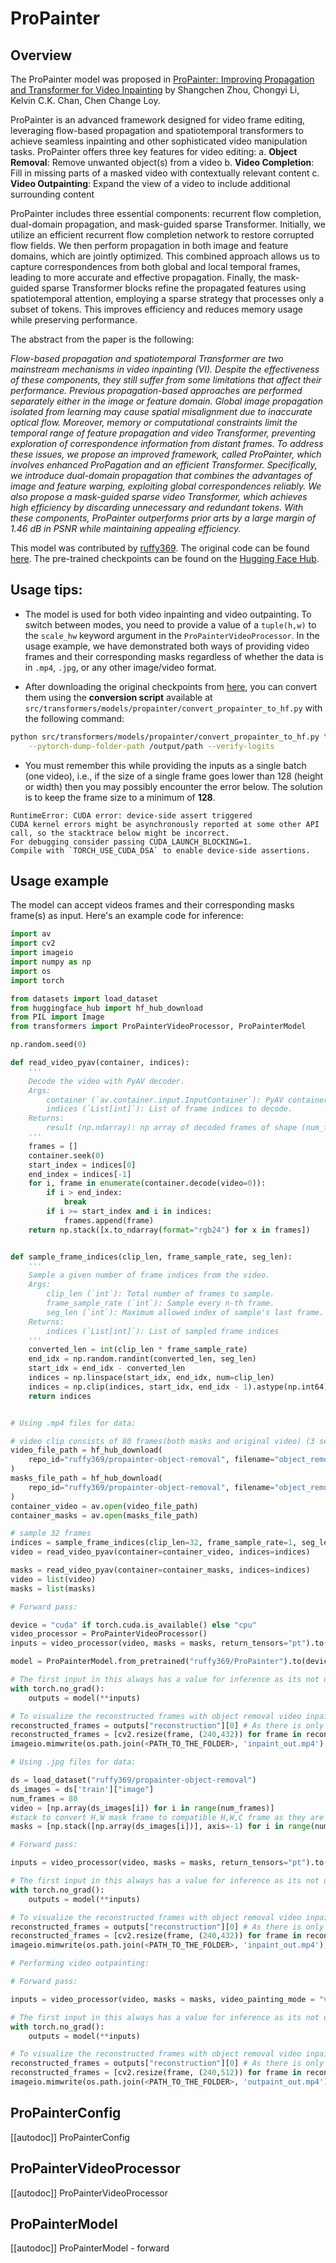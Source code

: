 <!--Copyright 2024 The HuggingFace Team. All rights reserved.

Licensed under the S-Lab License, Version 1.0 (the "License"); you may not use this file except in compliance with
the License. You may obtain a copy of the License at

https://github.com/sczhou/ProPainter/blob/main/LICENSE

Unless required by applicable law or agreed to in writing, software distributed under the License is distributed on
an "AS IS" BASIS, WITHOUT WARRANTIES OR CONDITIONS OF ANY KIND, either express or implied. See the License for the
specific language governing permissions and limitations under the License.

⚠️ Note that this file is in Markdown but contain specific syntax for our doc-builder (similar to MDX) that may not be
rendered properly in your Markdown viewer.

-->

# ProPainter

## Overview

The ProPainter model was proposed in [ProPainter: Improving Propagation and Transformer for Video Inpainting](https://arxiv.org/abs/2309.03897) by Shangchen Zhou, Chongyi Li, Kelvin C.K. Chan, Chen Change Loy.

ProPainter is an advanced framework designed for video frame editing, leveraging flow-based propagation and spatiotemporal transformers to achieve seamless inpainting and other sophisticated video manipulation tasks. ProPainter offers three key features for video editing:
a. **Object Removal**: Remove unwanted object(s) from a video
b. **Video Completion**: Fill in missing parts of a masked video with contextually relevant content
c. **Video Outpainting**: Expand the view of a video to include additional surrounding content

ProPainter includes three essential components: recurrent flow completion, dual-domain propagation, and mask-guided sparse Transformer. Initially, we utilize an efficient recurrent flow completion network to restore corrupted flow fields. We then perform propagation in both image and feature domains, which are jointly optimized. This combined approach allows us to capture correspondences from both global and local temporal frames, leading to more accurate and effective propagation. Finally, the mask-guided sparse Transformer blocks refine the propagated features using spatiotemporal attention, employing a sparse strategy that processes only a subset of tokens. This improves efficiency and reduces memory usage while preserving performance.

The abstract from the paper is the following:

*Flow-based propagation and spatiotemporal Transformer are two mainstream mechanisms in video inpainting (VI). Despite the effectiveness of these components, they still suffer from some limitations that affect their performance. Previous propagation-based approaches are performed separately either in the image or feature domain. Global image propagation isolated from learning may cause spatial misalignment due to inaccurate optical flow. Moreover, memory or computational constraints limit the temporal range of feature propagation and video Transformer, preventing exploration of correspondence information from distant frames. To address these issues, we propose an improved framework, called ProPainter, which involves enhanced ProPagation and an efficient Transformer. Specifically, we introduce dual-domain propagation that combines the advantages of image and feature warping, exploiting global correspondences reliably. We also propose a mask-guided sparse video Transformer, which achieves high efficiency by discarding unnecessary and redundant tokens. With these components, ProPainter outperforms prior arts by a large margin of 1.46 dB in PSNR while maintaining appealing efficiency.*

This model was contributed by [ruffy369](https://huggingface.co/ruffy369). The original code can be found [here](https://github.com/sczhou/ProPainter). The pre-trained checkpoints can be found on the [Hugging Face Hub](https://huggingface.co/models?sort=downloads&search=ruffy369%2Fpropainter).

## Usage tips:

- The model is used for both video inpainting and video outpainting. To switch between modes, you need to provide a value of a `tuple(h,w)` to the `scale_hw` keyword argument in the `ProPainterVideoProcessor`. In the usage example, we have demonstrated both ways of providing video frames and their corresponding masks regardless of whether the data is in `.mp4`, `.jpg`, or any other image/video format.

- After downloading the original checkpoints from [here](https://github.com/sczhou/ProPainter/releases/tag/v0.1.0), you can convert them using the **conversion script** available at
`src/transformers/models/propainter/convert_propainter_to_hf.py` with the following command:

```bash
python src/transformers/models/propainter/convert_propainter_to_hf.py \
    --pytorch-dump-folder-path /output/path --verify-logits
```

- You must remember this while providing the inputs as a single batch (one video), i.e., if the size of a single frame goes lower than 128 (height or width) then you may possibly encounter the error below. The solution is to keep the frame size to a minimum of **128**.
```
RuntimeError: CUDA error: device-side assert triggered
CUDA kernel errors might be asynchronously reported at some other API call, so the stacktrace below might be incorrect.
For debugging consider passing CUDA_LAUNCH_BLOCKING=1.
Compile with `TORCH_USE_CUDA_DSA` to enable device-side assertions.
```


## Usage example

The model can accept videos frames and their corresponding masks frame(s) as input. Here's an example code for inference:

```python
import av
import cv2
import imageio
import numpy as np
import os
import torch

from datasets import load_dataset
from huggingface_hub import hf_hub_download
from PIL import Image
from transformers import ProPainterVideoProcessor, ProPainterModel

np.random.seed(0)

def read_video_pyav(container, indices):
    '''
    Decode the video with PyAV decoder.
    Args:
        container (`av.container.input.InputContainer`): PyAV container.
        indices (`List[int]`): List of frame indices to decode.
    Returns:
        result (np.ndarray): np array of decoded frames of shape (num_frames, height, width, 3).
    '''
    frames = []
    container.seek(0)
    start_index = indices[0]
    end_index = indices[-1]
    for i, frame in enumerate(container.decode(video=0)):
        if i > end_index:
            break
        if i >= start_index and i in indices:
            frames.append(frame)
    return np.stack([x.to_ndarray(format="rgb24") for x in frames])


def sample_frame_indices(clip_len, frame_sample_rate, seg_len):
    '''
    Sample a given number of frame indices from the video.
    Args:
        clip_len (`int`): Total number of frames to sample.
        frame_sample_rate (`int`): Sample every n-th frame.
        seg_len (`int`): Maximum allowed index of sample's last frame.
    Returns:
        indices (`List[int]`): List of sampled frame indices
    '''
    converted_len = int(clip_len * frame_sample_rate)
    end_idx = np.random.randint(converted_len, seg_len)
    start_idx = end_idx - converted_len
    indices = np.linspace(start_idx, end_idx, num=clip_len)
    indices = np.clip(indices, start_idx, end_idx - 1).astype(np.int64)
    return indices


# Using .mp4 files for data:

# video clip consists of 80 frames(both masks and original video) (3 seconds at 24 FPS)
video_file_path = hf_hub_download(
    repo_id="ruffy369/propainter-object-removal", filename="object_removal_bmx/bmx.mp4", repo_type="dataset"
)
masks_file_path = hf_hub_download(
    repo_id="ruffy369/propainter-object-removal", filename="object_removal_bmx/bmx_masks.mp4", repo_type="dataset"
)
container_video = av.open(video_file_path)
container_masks = av.open(masks_file_path)

# sample 32 frames
indices = sample_frame_indices(clip_len=32, frame_sample_rate=1, seg_len=container_video.streams.video[0].frames)
video = read_video_pyav(container=container_video, indices=indices)

masks = read_video_pyav(container=container_masks, indices=indices)
video = list(video)
masks = list(masks)

# Forward pass:

device = "cuda" if torch.cuda.is_available() else "cpu"
video_processor = ProPainterVideoProcessor()
inputs = video_processor(video, masks = masks, return_tensors="pt").to(device)

model = ProPainterModel.from_pretrained("ruffy369/ProPainter").to(device)

# The first input in this always has a value for inference as its not utilised during training
with torch.no_grad():
    outputs = model(**inputs)

# To visualize the reconstructed frames with object removal video inpainting:
reconstructed_frames = outputs["reconstruction"][0] # As there is only a single video in batch for inferece
reconstructed_frames = [cv2.resize(frame, (240,432)) for frame in reconstructed_frames]
imageio.mimwrite(os.path.join(<PATH_TO_THE_FOLDER>, 'inpaint_out.mp4'), reconstructed_frames, fps=24, quality=7)

# Using .jpg files for data:

ds = load_dataset("ruffy369/propainter-object-removal")
ds_images = ds['train']["image"]
num_frames = 80
video = [np.array(ds_images[i]) for i in range(num_frames)]
#stack to convert H,W mask frame to compatible H,W,C frame as they are already in grayscale
masks = [np.stack([np.array(ds_images[i])], axis=-1) for i in range(num_frames, 2*num_frames)]

# Forward pass:

inputs = video_processor(video, masks = masks, return_tensors="pt").to(device)

# The first input in this always has a value for inference as its not utilised during training
with torch.no_grad():
    outputs = model(**inputs)

# To visualize the reconstructed frames with object removal video inpainting:
reconstructed_frames = outputs["reconstruction"][0] # As there is only a single video in batch for inferece
reconstructed_frames = [cv2.resize(frame, (240,432)) for frame in reconstructed_frames]
imageio.mimwrite(os.path.join(<PATH_TO_THE_FOLDER>, 'inpaint_out.mp4'), reconstructed_frames, fps=24, quality=7)

# Performing video outpainting:

# Forward pass:

inputs = video_processor(video, masks = masks, video_painting_mode = "video_outpainting", scale_hw = (1.0,1.2), return_tensors="pt").to(device)

# The first input in this always has a value for inference as its not utilised during training
with torch.no_grad():
    outputs = model(**inputs)

# To visualize the reconstructed frames with object removal video inpainting:
reconstructed_frames = outputs["reconstruction"][0] # As there is only a single video in batch for inferece
reconstructed_frames = [cv2.resize(frame, (240,512)) for frame in reconstructed_frames]
imageio.mimwrite(os.path.join(<PATH_TO_THE_FOLDER>, 'outpaint_out.mp4'), reconstructed_frames, fps=24, quality=7)
```


## ProPainterConfig

[[autodoc]] ProPainterConfig

## ProPainterVideoProcessor

[[autodoc]] ProPainterVideoProcessor

## ProPainterModel

[[autodoc]] ProPainterModel
    - forward
